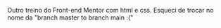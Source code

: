 Outro treino do Front-end Mentor com html e css. 
Esqueci de trocar no nome da "branch master to branch main :("
